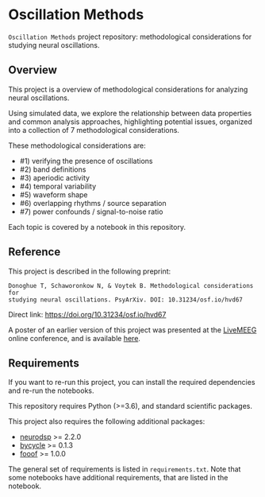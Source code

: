 # Oscillation Methods

`Oscillation Methods` project repository: methodological considerations for studying neural oscillations.

## Overview

This project is a overview of methodological considerations for analyzing neural oscillations.

Using simulated data, we explore the relationship between data properties and common analysis approaches, highlighting potential issues, organized into a collection of 7 methodological considerations.

These methodological considerations are:
- #1) verifying the presence of oscillations
- #2) band definitions
- #3) aperiodic activity
- #4) temporal variability
- #5) waveform shape
- #6) overlapping rhythms / source separation
- #7) power confounds / signal-to-noise ratio

Each topic is covered by a notebook in this repository.

## Reference

This project is described in the following preprint:

    Donoghue T, Schaworonkow N, & Voytek B. Methodological considerations for
    studying neural oscillations. PsyArXiv. DOI: 10.31234/osf.io/hvd67

Direct link: https://doi.org/10.31234/osf.io/hvd67

A poster of an earlier version of this project was presented at the
[LiveMEEG](https://livemeeg2020.org/)
online conference, and is available
[here](https://www.dropbox.com/s/jz9fpdk4v8am18h/Donoghue%26Voytek-ConsiderationsMeasuringNeuralOscillations.pdf?dl=0).

## Requirements

If you want to re-run this project, you can install the required dependencies and re-run the notebooks.

This repository requires Python (>=3.6), and standard scientific packages.

This project also requires the following additional packages:

- [neurodsp](https://github.com/neurodsp-tools/neurodsp) >= 2.2.0
- [bycycle](https://github.com/bycycle-tools/bycycle) >= 0.1.3
- [fooof](https://github.com/fooof-tools/fooof) >= 1.0.0

The general set of requirements is listed in `requirements.txt`.
Note that some notebooks have additional requirements, that are listed in the notebook.
